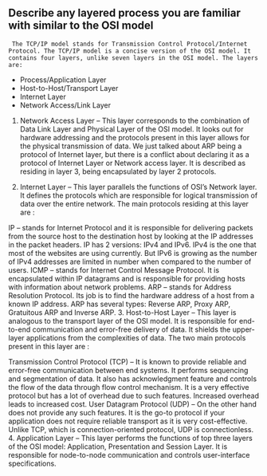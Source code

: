## Describe any layered process you are familiar with similar to the OSI model 
     The TCP/IP model stands for Transmission Control Protocol/Internet Protocol. The TCP/IP model is a concise version of the OSI model. It contains four layers, unlike seven layers in the OSI model. The layers are:

* Process/Application Layer
* Host-to-Host/Transport Layer
* Internet Layer
* Network Access/Link Layer
1. Network Access Layer –
This layer corresponds to the combination of Data Link Layer and Physical Layer of the OSI model. It looks out for hardware addressing and the protocols present in this layer allows for the physical transmission of data.
We just talked about ARP being a protocol of Internet layer, but there is a conflict about declaring it as a protocol of Internet Layer or Network access layer. It is described as residing in layer 3, being encapsulated by layer 2 protocols.

2. Internet Layer –
This layer parallels the functions of OSI’s Network layer. It defines the protocols which are responsible for logical transmission of data over the entire network. The main protocols residing at this layer are :

IP – stands for Internet Protocol and it is responsible for delivering packets from the source host to the destination host by looking at the IP addresses in the packet headers. IP has 2 versions:
IPv4 and IPv6. IPv4 is the one that most of the websites are using currently. But IPv6 is growing as the number of IPv4 addresses are limited in number when compared to the number of users.
ICMP – stands for Internet Control Message Protocol. It is encapsulated within IP datagrams and is responsible for providing hosts with information about network problems.
ARP – stands for Address Resolution Protocol. Its job is to find the hardware address of a host from a known IP address. ARP has several types: Reverse ARP, Proxy ARP, Gratuitous ARP and Inverse ARP.
3. Host-to-Host Layer –
This layer is analogous to the transport layer of the OSI model. It is responsible for end-to-end communication and error-free delivery of data. It shields the upper-layer applications from the complexities of data. The two main protocols present in this layer are :

Transmission Control Protocol (TCP) – It is known to provide reliable and error-free communication between end systems. It performs sequencing and segmentation of data. It also has acknowledgment feature and controls the flow of the data through flow control mechanism. It is a very effective protocol but has a lot of overhead due to such features. Increased overhead leads to increased cost.
User Datagram Protocol (UDP) – On the other hand does not provide any such features. It is the go-to protocol if your application does not require reliable transport as it is very cost-effective. Unlike TCP, which is connection-oriented protocol, UDP is connectionless.
4. Application Layer –
This layer performs the functions of top three layers of the OSI model: Application, Presentation and Session Layer. It is responsible for node-to-node communication and controls user-interface specifications.